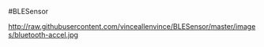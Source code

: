 #BLESensor

http://raw.githubusercontent.com/vinceallenvince/BLESensor/master/images/bluetooth-accel.jpg